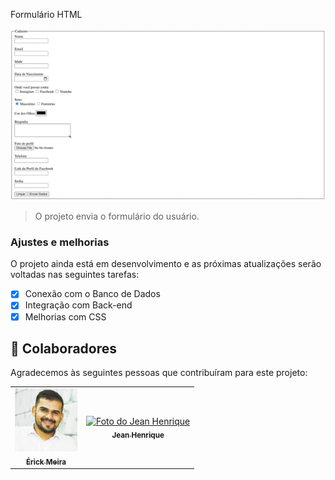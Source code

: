 Formulário HTML

<img src="./assets/projectforms.jpg" alt="exemplo imagem">

> O projeto envia o formulário do usuário.

### Ajustes e melhorias

O projeto ainda está em desenvolvimento e as próximas atualizações serão voltadas nas seguintes tarefas:

- [x] Conexão com o Banco de Dados
- [x] Integração com Back-end
- [x] Melhorias com CSS

## 🤝 Colaboradores

Agradecemos às seguintes pessoas que contribuíram para este projeto:

<table>
  <tr>
    <td align="center">
      <a href="#">
        <img src="./assets/perfil-git.gif" width="100px;" alt="Foto do Érick"/><br>
        <sub>
          <b>Érick Meira</b>
        </sub>
      </a>
    </td>
    <td align="center">
      <a href="#">
        <img src="https://avatars.githubusercontent.com/u/77000972?v=4" width="100px;" alt="Foto do Jean Henrique"/><br>
        <sub>
          <b>Jean Henrique</b>
        </sub>
      </a>
    </td>
  </tr>
</table>

